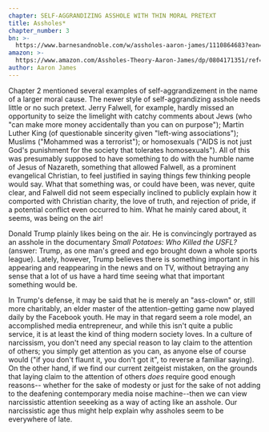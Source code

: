 ```yaml
---
chapter: SELF-AGGRANDIZING ASSHOLE WITH THIN MORAL PRETEXT
title: Assholes*
chapter_number: 3
bn: >-
  https://www.barnesandnoble.com/w/assholes-aaron-james/1110864683?ean=9780804171359
amazon: >-
  https://www.amazon.com/Assholes-Theory-Aaron-James/dp/0804171351/ref=sr_1_1?s=books&ie=UTF8&qid=1520180638&sr=1-1&keywords=assholes
author: Aaron James
---
```


Chapter 2 mentioned several examples of self-aggrandizement in the name of a larger moral cause. The newer style of self-aggrandizing asshole needs little or no such pretext. Jerry Falwell, for example, hardly missed an opportunity to seize the limelight with catchy comments about Jews (who "can make more money accidentally than you can on purpose"); Martin Luther King (of questionable sincerity given "left-wing associations"); Muslims ("Mohammed was a terrorist"); or homosexuals ("AIDS is not just God's punishment for the society that tolerates homosexuals"). All of this was presumably supposed to have something to do with the humble name of Jesus of Nazareth, something that allowed Falwell, as a prominent evangelical Christian, to feel justified in saying things few thinking people would say. What that something was, or could have been, was never, quite clear, and Falwell did not seem especially inclined to publicly explain how it comported with Christian charity, the love of truth, and rejection of pride, if a potential conflict even occurred to him. What he mainly cared about, it seems, was being on the air!  
  
Donald Trump plainly likes being on the air. He is convincingly portrayed as an asshole in the documentary _Small Potatoes: Who Killed the USFL?_ (answer: Trump, as one man's greed and ego brought down a whole sports league). Lately, however, Trump believes there is something important in his appearing and reappearing in the news and on TV, without betraying any sense that a lot of us have a hard time seeing what that important something would be.  
  
In Trump's defense, it may be said that he is merely an "ass-clown" or, still more charitably, an elder master of the attention-getting game now played daily by the Facebook youth. He may in that regard seem a role model, an accomplished media entrepreneur, and while this isn't quite a public service, it is at least the kind of thing modern society loves. In a culture of narcissism, you don't need any special reason to lay claim to the attention of others; you simply get attention as you can, as anyone else of course would ("if you don't flaunt it, you don't got it", to reverse a familiar saying). On the other hand, if we find our current zeitgeist mistaken, on the grounds that laying claim to the attention of others _does_ require good enough reasons-- whether for the sake of modesty or just for the sake of not adding to the deafening contemporary media noise machine--then we can view narcissistic attention seeeking as a way of acting like an asshole. Our narcissistic age thus might help explain why assholes seem to be everywhere of late.
